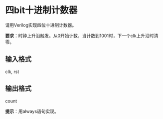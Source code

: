 # 四bit十进制计数器
请用Verilog实现四位十进制计数器。

**要求**：时钟上升沿触发。从0开始计数，当计数到1001时，下一个clk上升沿时清零。

## 输入格式
clk, rst

## 输出格式
count

**提示**：用always语句实现。